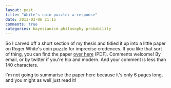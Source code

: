 ```yaml
---
layout: post
title: "White's coin puzzle: a response"
date: 2013-03-06 21:15
comments: true
categories: bayesianism philosophy probability
---
```

So I carved off a short section of my thesis and tidied it up into a little paper
on Roger White's coin puzzle for imprecise credences.
If you like that sort of thing,
you can find the paper
[over here](http://www.seamusbradley.net/Papers/coins-redux.pdf) (PDF).
Comments welcome!
By email, or by twitter if you're hip and modern.
And your comment is less than 140 characters.

I'm not going to summarise the paper here because it's only 6 pages long,
and you might as well just read it!

